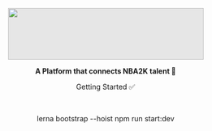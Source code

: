 <a align = "center" href = 'https://teamfinder.team/'>
<p style = 'width = 200px' align = "center">
 <img style="-webkit-user-select: none;margin: auto;cursor: zoom-in;background-color: hsl(0, 0%, 90%);transition: background-color 300ms;" src="https://i.ibb.co/cksFpPJ/Group-4.png". width="385" height="102">
</p>
</a>

<p align="center">
  <strong>A Platform that connects NBA2K talent 🏀 </strong>
</p>


<p align="center">
   Getting Started ✅ 
</p>
<br>
<p align="center">
lerna bootstrap --hoist npm run start:dev
</p>


